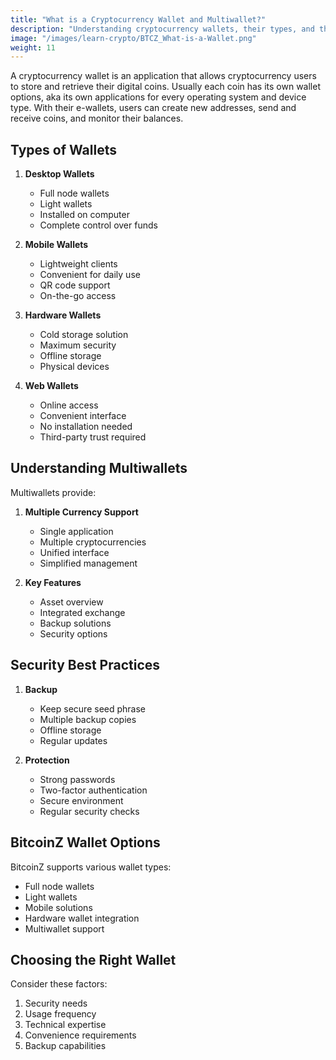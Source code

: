 ```yaml
---
title: "What is a Cryptocurrency Wallet and Multiwallet?"
description: "Understanding cryptocurrency wallets, their types, and the benefits of multiwallets for managing digital assets."
image: "/images/learn-crypto/BTCZ_What-is-a-Wallet.png"
weight: 11
---
```


A cryptocurrency wallet is an application that allows cryptocurrency users to store and retrieve their digital coins. Usually each coin has its own wallet options, aka its own applications for every operating system and device type. With their e-wallets, users can create new addresses, send and receive coins, and monitor their balances.

## Types of Wallets

1. **Desktop Wallets**
   - Full node wallets
   - Light wallets
   - Installed on computer
   - Complete control over funds

2. **Mobile Wallets**
   - Lightweight clients
   - Convenient for daily use
   - QR code support
   - On-the-go access

3. **Hardware Wallets**
   - Cold storage solution
   - Maximum security
   - Offline storage
   - Physical devices

4. **Web Wallets**
   - Online access
   - Convenient interface
   - No installation needed
   - Third-party trust required

## Understanding Multiwallets

Multiwallets provide:
1. **Multiple Currency Support**
   - Single application
   - Multiple cryptocurrencies
   - Unified interface
   - Simplified management

2. **Key Features**
   - Asset overview
   - Integrated exchange
   - Backup solutions
   - Security options

## Security Best Practices

1. **Backup**
   - Keep secure seed phrase
   - Multiple backup copies
   - Offline storage
   - Regular updates

2. **Protection**
   - Strong passwords
   - Two-factor authentication
   - Secure environment
   - Regular security checks

## BitcoinZ Wallet Options

BitcoinZ supports various wallet types:
- Full node wallets
- Light wallets
- Mobile solutions
- Hardware wallet integration
- Multiwallet support

## Choosing the Right Wallet

Consider these factors:
1. Security needs
2. Usage frequency
3. Technical expertise
4. Convenience requirements
5. Backup capabilities